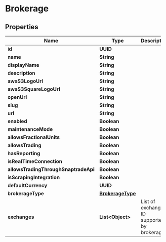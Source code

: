 

# Brokerage


## Properties

| Name | Type | Description | Notes |
|------------ | ------------- | ------------- | -------------|
|**id** | **UUID** |  |  [optional] |
|**name** | **String** |  |  [optional] |
|**displayName** | **String** |  |  [optional] |
|**description** | **String** |  |  [optional] |
|**awsS3LogoUrl** | **String** |  |  [optional] |
|**awsS3SquareLogoUrl** | **String** |  |  [optional] |
|**openUrl** | **String** |  |  [optional] |
|**slug** | **String** |  |  [optional] |
|**url** | **String** |  |  [optional] |
|**enabled** | **Boolean** |  |  [optional] |
|**maintenanceMode** | **Boolean** |  |  [optional] |
|**allowsFractionalUnits** | **Boolean** |  |  [optional] |
|**allowsTrading** | **Boolean** |  |  [optional] |
|**hasReporting** | **Boolean** |  |  [optional] |
|**isRealTimeConnection** | **Boolean** |  |  [optional] |
|**allowsTradingThroughSnaptradeApi** | **Boolean** |  |  [optional] |
|**isScrapingIntegration** | **Boolean** |  |  [optional] |
|**defaultCurrency** | **UUID** |  |  [optional] |
|**brokerageType** | [**BrokerageType**](BrokerageType.md) |  |  [optional] |
|**exchanges** | **List&lt;Object&gt;** | List of exchange ID supported by brokerage |  [optional] |



